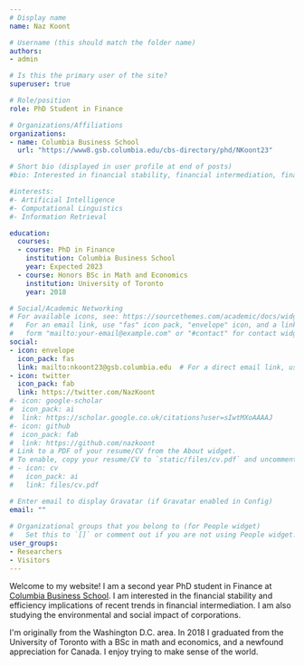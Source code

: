 ```yaml
---
# Display name
name: Naz Koont

# Username (this should match the folder name)
authors:
- admin

# Is this the primary user of the site?
superuser: true

# Role/position
role: PhD Student in Finance

# Organizations/Affiliations
organizations:
- name: Columbia Business School
  url: "https://www8.gsb.columbia.edu/cbs-directory/phd/NKoont23"

# Short bio (displayed in user profile at end of posts)
#bio: Interested in financial stability, financial intermediation, finance and political economy

#interests:
#- Artificial Intelligence
#- Computational Linguistics
#- Information Retrieval

education:
  courses:
  - course: PhD in Finance
    institution: Columbia Business School
    year: Expected 2023 
  - course: Honors BSc in Math and Economics
    institution: University of Toronto
    year: 2018

# Social/Academic Networking
# For available icons, see: https://sourcethemes.com/academic/docs/widgets/#icons
#   For an email link, use "fas" icon pack, "envelope" icon, and a link in the
#   form "mailto:your-email@example.com" or "#contact" for contact widget.
social:
- icon: envelope
  icon_pack: fas
  link: mailto:nkoont23@gsb.columbia.edu  # For a direct email link, use "mailto:test@example.org".
- icon: twitter
  icon_pack: fab
  link: https://twitter.com/NazKoont
#- icon: google-scholar
#  icon_pack: ai
#  link: https://scholar.google.co.uk/citations?user=sIwtMXoAAAAJ
#- icon: github
#  icon_pack: fab
#  link: https://github.com/nazkoont
# Link to a PDF of your resume/CV from the About widget.
# To enable, copy your resume/CV to `static/files/cv.pdf` and uncomment the lines below.  
# - icon: cv
#   icon_pack: ai
#   link: files/cv.pdf

# Enter email to display Gravatar (if Gravatar enabled in Config)
email: ""
  
# Organizational groups that you belong to (for People widget)
#   Set this to `[]` or comment out if you are not using People widget.  
user_groups:
- Researchers
- Visitors
---
```


Welcome to my website! I am a second year PhD student in Finance at [Columbia Business School](https://www8.gsb.columbia.edu/cbs-directory/phd/NKoont23). I am interested in the financial stability and efficiency implications of recent trends in financial intermediation. I am also studying the environmental and social impact of corporations. 


I'm originally from the Washington D.C. area. In 2018 I graduated from the University of Toronto with a BSc in math and economics, and a newfound appreciation for Canada. I enjoy trying to make sense of the world. 

 






